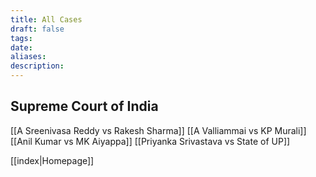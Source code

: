 ```yaml
---
title: All Cases
draft: false
tags: 
date: 
aliases: 
description:
---
```

## Supreme Court of India
[[A Sreenivasa Reddy vs Rakesh Sharma]]
[[A Valliammai vs KP Murali]]
[[Anil Kumar vs MK Aiyappa]]
[[Priyanka Srivastava vs State of UP]]


[[index|Homepage]]
